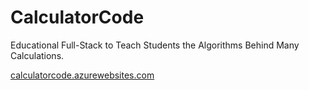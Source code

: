 # CalculatorCode
Educational Full-Stack to Teach Students the Algorithms Behind Many Calculations.

<a href="https://calculatorcode.azurewebsites.net"> calculatorcode.azurewebsites.com </a>
